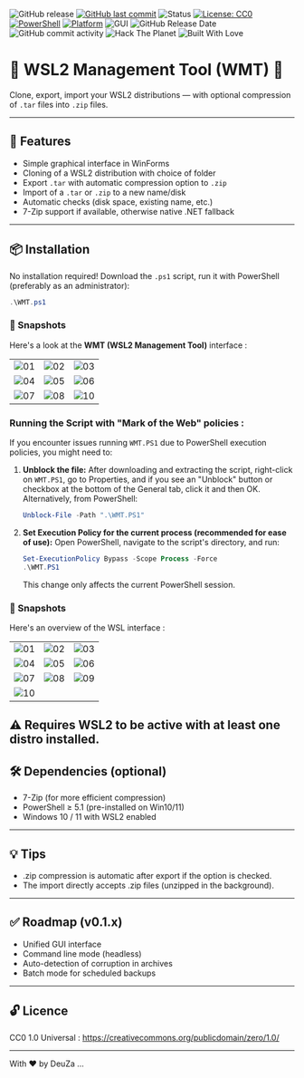 ![GitHub release](https://img.shields.io/github/v/release/DeuZa/WMT?label=release&style=plastic)
[![GitHub last commit](https://img.shields.io/github/last-commit/DeuZa/WMT?style=plastic)](https://github.com/DeuZa/WMT/commits/main)
![Status](https://img.shields.io/badge/stability-solid-green?style=plastic)
[![License: CC0](https://img.shields.io/badge/license-CC0_1.0-lightgrey.svg?style=plastic)](https://creativecommons.org/publicdomain/zero/1.0/)
[![PowerShell](https://img.shields.io/badge/PowerShell-5.1+-blue?style=plastic)](https://docs.microsoft.com/en-us/powershell/)
[![Platform](https://img.shields.io/badge/Platform-Windows%2010%20%2F%2011%20WSL2-green?style=plastic)](https://learn.microsoft.com/en-us/windows/wsl/)
![GUI](https://img.shields.io/badge/UI-WinForms-7a7a7a?style=plastic)
![GitHub Release Date](https://img.shields.io/github/release-date/deuza/WMT)
![GitHub commit activity](https://img.shields.io/github/commit-activity/t/deuza/WMT)
![Hack The Planet](https://img.shields.io/badge/hack-the--planet-black?style=flat-square\&logo=gnu\&logoColor=white)
![Built With Love](https://img.shields.io/badge/built%20with-%E2%9D%A4%20by%20DeuZa-red?style=plastic)

# 🐧 WSL2 Management Tool (WMT) 🐧

Clone, export, import your WSL2 distributions — with optional compression of `.tar` files into `.zip` files.

---

## 🚀 Features

- Simple graphical interface in WinForms
- Cloning of a WSL2 distribution with choice of folder
- Export `.tar` with automatic compression option to `.zip`
- Import of a `.tar` or `.zip` to a new name/disk
- Automatic checks (disk space, existing name, etc.)
- 7-Zip support if available, otherwise native .NET fallback

---

## 📦 Installation

No installation required! Download the `.ps1` script, run it with PowerShell (preferably as an administrator):

```powershell
.\WMT.ps1
```

### 📸 Snapshots

Here's a look at the **WMT (WSL2 Management Tool)** interface :

|           |           |           |
|-----------|-----------|-----------|
| ![01](https://github.com/deuza/WMT/releases/download/v0.1.1/01.png) | ![02](https://github.com/deuza/WMT/releases/download/v0.1.1/02.png) | ![03](https://github.com/deuza/WMT/releases/download/v0.1.1/03.png) |
| ![04](https://github.com/deuza/WMT/releases/download/v0.1.1/04.png) | ![05](https://github.com/deuza/WMT/releases/download/v0.1.1/05.png) | ![06](https://github.com/deuza/WMT/releases/download/v0.1.1/06.png) |
| ![07](https://github.com/deuza/WMT/releases/download/v0.1.1/07.png) | ![08](https://github.com/deuza/WMT/releases/download/v0.1.1/08.png) | ![10](https://github.com/deuza/WMT/releases/download/v0.1.1/10.png) |


### Running the Script with "Mark of the Web" policies :

If you encounter issues running `WMT.PS1` due to PowerShell execution policies, you might need to:

1.  **Unblock the file:**
    After downloading and extracting the script, right-click on `WMT.PS1`, go to Properties, and if you see an "Unblock" button or checkbox at the bottom of the General tab, click it and then OK.
    Alternatively, from PowerShell:
    ```powershell
    Unblock-File -Path ".\WMT.PS1"
    ```

2.  **Set Execution Policy for the current process (recommended for ease of use):**
    Open PowerShell, navigate to the script's directory, and run:
    ```powershell
    Set-ExecutionPolicy Bypass -Scope Process -Force    
    .\WMT.PS1
    ```
    This change only affects the current PowerShell session.

### 📸 Snapshots

Here's an overview of the WSL interface :

|           |           |           |
|-----------|-----------|-----------|
| ![01](https://github.com/deuza/WMT/releases/download/v0.1.1/01.png) | ![02](https://github.com/deuza/WMT/releases/download/v0.1.1/02.png) | ![03](https://github.com/deuza/WMT/releases/download/v0.1.1/03.png) |
| ![04](https://github.com/deuza/WMT/releases/download/v0.1.1/04.png) | ![05](https://github.com/deuza/WMT/releases/download/v0.1.1/05.png) | ![06](https://github.com/deuza/WMT/releases/download/v0.1.1/06.png) |
| ![07](https://github.com/deuza/WMT/releases/download/v0.1.1/07.png) | ![08](https://github.com/deuza/WMT/releases/download/v0.1.1/08.png) | ![09](https://github.com/deuza/WMT/releases/download/v0.1.1/09.png) |
| ![10](https://github.com/deuza/WMT/releases/download/v0.1.1/10.png) | | |


## ⚠️  Requires WSL2 to be active with at least one distro installed.

## 🛠️ Dependencies (optional)

- 7-Zip (for more efficient compression)
- PowerShell ≥ 5.1 (pre-installed on Win10/11)
- Windows 10 / 11 with WSL2 enabled

---

## 💡 Tips

- .zip compression is automatic after export if the option is checked.
- The import directly accepts .zip files (unzipped in the background).

---

## ✅ Roadmap (v0.1.x)

-  Unified GUI interface
-  Command line mode (headless)
-  Auto-detection of corruption in archives
-  Batch mode for scheduled backups

---

## 🔓 Licence

CC0 1.0 Universal :
https://creativecommons.org/publicdomain/zero/1.0/

---

With ❤️  by  DeuZa ...

